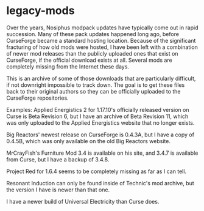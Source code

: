 # legacy-mods
Over the years, Nosiphus modpack updates have typically come out in rapid succession. Many of these pack updates happened long ago, before CurseForge became a standard hosting location. Because of the significant fracturing of how old mods were hosted, I have been left with a combination of newer mod releases than the publicly uploaded ones that exist on CurseForge, if the official download exists at all. Several mods are completely missing from the Internet these days.

This is an archive of some of those downloads that are particularly difficult, if not downright impossible to track down. The goal is to get these files back to their original authors so they can be officially uploaded to the CurseForge repositories.

Examples:
Applied Energistics 2 for 1.17.10's officially released version on Curse is Beta Revision 6, but I have an archive of Beta Revision 11, which was only uploaded to the Applied Energistics website that no longer exists.

Big Reactors' newest release on CurseForge is 0.4.3A, but I have a copy of 0.4.5B, which was only available on the old Big Reactors website.

MrCrayFish's Furniture Mod 3.4 is available on his site, and 3.4.7 is available from Curse, but I have a backup of 3.4.8.

Project Red for 1.6.4 seems to be completely missing as far as I can tell.

Resonant Induction can only be found inside of Technic's mod archive, but the version I have is newer than that one.

I have a newer build of Universal Electricity than Curse does.
